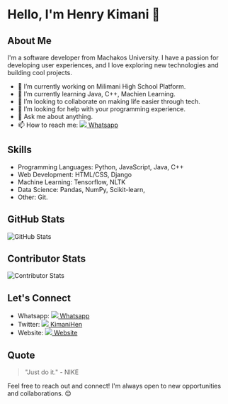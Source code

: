 # Hello, I'm Henry Kimani 👋

## About Me

I'm a software developer from Machakos University. I have a passion for developing user experiences, and I love exploring new technologies and building cool projects.

- 🔭 I’m currently working on Milimani High School Platform.
- 🌱 I’m currently learning Java, C++, Machien Learning.
- 👯 I’m looking to collaborate on making life easier through tech.
- 🤔 I’m looking for help with your programming experience.
- 💬 Ask me about anything.
- 📫 How to reach me: [<img src="https://img.icons8.com/color/48/000000/whatsapp.png"/> Whatsapp](https://wa.me/+2547057618424)

## Skills

- Programming Languages: Python, JavaScript, Java, C++
- Web Development: HTML/CSS, Django
- Machine Learning: Tensorflow, NLTK
- Data Science: Pandas, NumPy, Scikit-learn,
- Other: Git.

## GitHub Stats

![GitHub Stats](https://github-readme-stats.vercel.app/api?username=H3nryK&show_icons=true&theme=dark)

## Contributor Stats

![Contributor Stats](https://github-readme-stats.vercel.app/api/top-langs/?username=H3nryK&layout=compact&theme=dark)

## Let's Connect

- Whatsapp: [<img src="https://img.icons8.com/color/48/000000/whatsapp.png"/> Whatsapp](https://wa.me/+2547057618424)
- Twitter: [<img src="https://img.icons8.com/color/48/000000/twitter.png"/> KimaniHen](https://twitter.com/KimaniHen)
- Website: [<img src="https://img.icons8.com/color/48/000000/domain.png"/> Website](https://henry.milimanihighschool.co.ke)

## Quote

> "Just do it." - NIKE
  
Feel free to reach out and connect! I'm always open to new opportunities and collaborations. 😊
